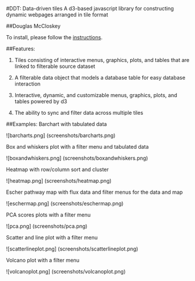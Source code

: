 #DDT: Data-driven tiles
A d3-based javascript library for constructing dynamic webpages arranged in tile format

##Douglas McCloskey

To install, please follow the [instructions](INSTALL.md).

##Features:
1. Tiles consisting of interactive menus, graphics, plots, and tables that are linked to filterable source dataset

2. A filterable data object that models a database table for easy database interaction

3. Interactive, dynamic, and customizable menus, graphics, plots, and tables powered by d3

4. The ability to sync and filter data across multiple tiles

##Examples:
Barchart with tabulated data

![barcharts.png]
(screenshots/barcharts.png)

Box and whiskers plot with a filter menu and tabulated data

![boxandwhiskers.png]
(screenshots/boxandwhiskers.png)

Heatmap with row/column sort and cluster

![heatmap.png]
(screenshots/heatmap.png)

Escher pathway map with flux data and filter menus for the data and map

![eschermap.png]
(screenshots/eschermap.png)

PCA scores plots with a filter menu

![pca.png]
(screenshots/pca.png)

Scatter and line plot with a filter menu

![scatterlineplot.png]
(screenshots/scatterlineplot.png)

Volcano plot with a filter menu

![volcanoplot.png]
(screenshots/volcanoplot.png)